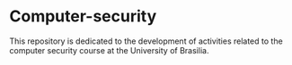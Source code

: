 # Computer-security
This repository is dedicated to the development of activities related to the computer security course at the University of Brasilia.